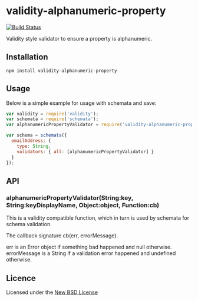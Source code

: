 # validity-alphanumeric-property

[![Build Status](https://travis-ci.org/OliverJAsh/validity-alphanumeric-property.png?branch=master)](https://travis-ci.org/OliverJAsh/validity-alphanumeric-property)

Validity style validator to ensure a property is alphanumeric.

## Installation

    npm install validity-alphanumeric-property

## Usage

Below is a simple example for usage with schemata and save:

```js
var validity = require('validity');
var schemata = require('schemata');
var alphanumericPropertyValidator = require('validity-alphanumeric-property');

var schema = schemata({
  emailAddress: {
    type: String,
    validators: { all: [alphanumericPropertyValidator] }
  }
});
```

## API

### alphanumericPropertyValidator(String:key, String:keyDisplayName, Object:object, Function:cb)

This is a validity compatible function, which in turn is used by schemata for schema validation.

The callback signature cb(err, errorMessage).

err is an Error object if something bad happened and null otherwise.
errorMessage is a String if a validation error happened and undefined otherwise.

## Licence
Licensed under the [New BSD License](http://opensource.org/licenses/bsd-license.php)
